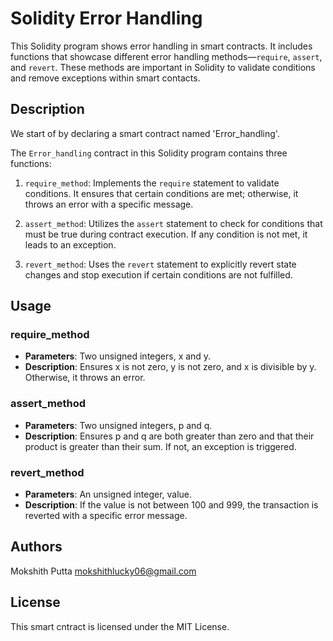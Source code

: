 # Solidity Error Handling

This Solidity program shows error handling in smart contracts. It includes functions that showcase different error handling methods—`require`, `assert`, and `revert`. These methods are important in Solidity to validate conditions and remove exceptions within smart contacts.

## Description

We start of by declaring a smart contract named 'Error_handling'.  

The `Error_handling` contract in this Solidity program contains three functions:

1. `require_method`: Implements the `require` statement to validate conditions. It ensures that certain conditions are met; otherwise, it throws an error with a specific message.

2. `assert_method`: Utilizes the `assert` statement to check for conditions that must be true during contract execution. If any condition is not met, it leads to an exception.

3. `revert_method`: Uses the `revert` statement to explicitly revert state changes and stop execution if certain conditions are not fulfilled.

## Usage

### require_method
- **Parameters**: Two unsigned integers, x and y.
- **Description**: Ensures x is not zero, y is not zero, and x is divisible by y. Otherwise, it throws an error.

### assert_method
- **Parameters**: Two unsigned integers, p and q.
- **Description**: Ensures p and q are both greater than zero and that their product is greater than their sum. If not, an exception is triggered.

### revert_method
- **Parameters**: An unsigned integer, value.
- **Description**: If the value is not between 100 and 999, the transaction is reverted with a specific error message.


## Authors

Mokshith Putta
mokshithlucky06@gmail.com

## License

This smart cntract is licensed under the MIT License.
